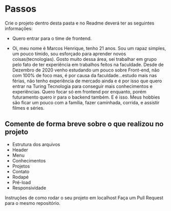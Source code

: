 # Passos
Crie o projeto dentro desta pasta e no Readme deverá ter as seguintes informações:
- Quero entrar para o time de frontend.

- Oi, meu nome é Marcos Henrique, tenho 21 anos. Sou um rapaz simples, um pouco tímido, sou esforçado para aprender novos coisas(tecnologias). 
Gosto muito dessa área, sei trabalhar em grupo pelo fato de ter experiência em trabalhos feitos na faculdade. Desde de Dezembro de 2020 venho estudando um pouco sobre Front-end, não com 100% de foco mas, é por causa da faculdade...estudo mais nas férias, não tenho experiência de mercado ainda e é por isso que quero entrar na Turing Tecnologia para conseguir mais conhecimentos e experiências. Quero focar só em frontend por enquanto, porém futuramento quero ir para o backend também. E é isso. Meus hobbies são ficar um pouco com a família, fazer caminhada, corrida, e assistir filmes e séries.



## Comente de forma breve sobre o que realizou no projeto

- Estrutura dos arquivos
- Header
- Menu
- Conhecimentos
- Projetos
- Contato
- Rodapé
- Pré-load
- Responsividade

Instruções de como rodar o seu projeto em localhost
Faça um Pull Request para o mesmo repositório.